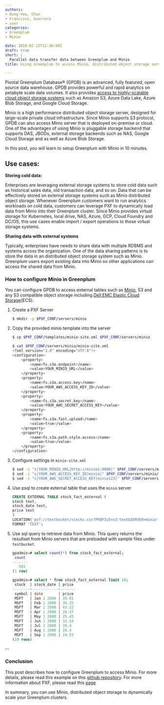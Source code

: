 ```yaml
---
authors:
- Kong-Yew, Chan
- Francisco, Guerrero
- user
categories:
- Greenplum
- Minio

date: 2019-02-12T12:30:00Z
draft: true
short: |
  Parallel data transfer data between Greenplum and Minio
title: Using Greenplum to access Minio, distributed object storage server

---
```

Pivotal Greenplum Database® (GPDB) is an advanced, fully featured, open source data warehouse. GPDB provides powerful and rapid analytics on petabyte scale data volumes. It also provides [access to highly-scalable cloud object storage systems](https://gpdb.docs.pivotal.io/latest/pxf/access_objstore.html) such as Amazon S3, Azure Data Lake, Azure Blob Storage, and Google Cloud Storage.

Minio is a high performance distributed object storage server, designed for
large-scale private cloud infrastructure. Since Minio supports S3 protocol, GPDB can also access Minio server that is deployed on-premise or cloud. One of the advantages of using Minio is pluggable storage backend that supports DAS, JBODs, external storage backends such as NAS, Google Cloud Storage and as well as Azure Blob Storage.

In this post, you will learn to setup Greenplum with Minio in 10 minutes.  

## Use cases:
**Storing cold data:**

Enterprises are leveraging external storage systems to store cold data such as historical sales data, old transaction data, and so on.  Data that can be effectively stored on external storage systems such as Minio distributed object storage. Whenever Greenplum customers want to run analytics workloads on cold data, customers can leverage PXF to dynamically load data from Minio into their Greenplum cluster.
Since Minio provides virtual storage for Kubernetes, local drive, NAS, Azure, GCP, Cloud Foundry and DC/OS, this use cases enable import / export operations to those virtual storage systems.

**Sharing data with external systems**

Typically, enterprises have needs to share data with multiple RDBMS and systems across the organization. One of the data sharing patterns is to store the data in an distributed object storage system such as Minio.  Greenplum users export existing data into Minio so other applications can access the shared data from Minio.


### How to configure Minio in Greenplum
You can configure GPDB to access external tables such as [Minio](https://docs.pivotal.io/partners/minio-greenplum/index.html), S3 and any S3 compatible object storage including [Dell EMC Elastic Cloud Storage](https://www.dellemc.com/en-us/storage/ecs/index.htm)(ECS).

1. Create a PXF Server
   ```bash
   $ mkdir -p $PXF_CONF/servers/minio 
   ```
2. Copy the provided minio template into the server
   ```bash
   $ cp $PXF_CONF/templates/minio-site.xml $PXF_CONF/servers/minio
   ```
   ```bash
   $ cat $PXF_CONF/servers/minio/minio-site.xml
   <?xml version="1.0" encoding="UTF-8"?>
   <configuration>
       <property>
           <name>fs.s3a.endpoint</name>
           <value>YOUR_MINIO_URL</value>
       </property>
       <property>
           <name>fs.s3a.access.key</name>
           <value>YOUR_AWS_ACCESS_KEY_ID</value>
       </property>
       <property>
           <name>fs.s3a.secret.key</name>
           <value>YOUR_AWS_SECRET_ACCESS_KEY</value>
       </property>
       <property>
           <name>fs.s3a.fast.upload</name>
           <value>true</value>
       </property>
       <property>
           <name>fs.s3a.path.style.access</name>
           <value>true</value>
       </property>
   </configuration>
   ```
3. Configure settings in `minio-site.xml`
   ```bash
   $ sed -i "s|YOUR_MINIO_URL|http://minio1:9000|" $PXF_CONF/servers/minio/minio-site.xml
   $ sed -i "s|YOUR_AWS_ACCESS_KEY_ID|minio|" $PXF_CONF/servers/minio/minio-site.xml 
   $ sed -i "s|YOUR_AWS_SECRET_ACCESS_KEY|minio123|" $PXF_CONF/servers/minio/minio-site.xml
   ```
4. Use psql to create external table that uses the `minio` server
   ```sql
   CREATE EXTERNAL TABLE stock_fact_external (
   stock text,
   stock_date text,
   price text
   )
   LOCATION('pxf://testbucket/stocks.csv?PROFILE=s3:text&SERVER=minio')
   FORMAT 'TEXT';
   ```
5. Use sql query to retrieve data from Minio. This query returns the resultset from Minio servers that are preloaded with sample files under `testbucket`.
   ```sql
   gpadmin=# select count(*) from stock_fact_external;
    count
   -------
      561
   (1 row)
   ```
   ```sql
   gpadmin=# select * from stock_fact_external limit 10;
    stock  | stock_date | price
   --------+------------+-------
    symbol | date       | price
    MSFT   | Jan 1 2000 | 39.81
    MSFT   | Feb 1 2000 | 36.35
    MSFT   | Mar 1 2000 | 43.22
    MSFT   | Apr 1 2000 | 28.37
    MSFT   | May 1 2000 | 25.45
    MSFT   | Jun 1 2000 | 32.54
    MSFT   | Jul 1 2000 | 28.4
    MSFT   | Aug 1 2000 | 28.4
    MSFT   | Sep 1 2000 | 24.53
   (10 rows)
   ```
--



### Conclusion
This post describes how to configure Greenplum to access Minio. For more details, please read this example on this [github repository](https://github.com/kongyew/greenplum-pxf-examples/tree/master/usecase8). For more information about PXF, please read this [page](https://gpdb.docs.pivotal.io/latest/pxf/objstore_cfg.html)

In summary, you can use Minio, distributed object storage to dynamically scale your Greenplum clusters.
